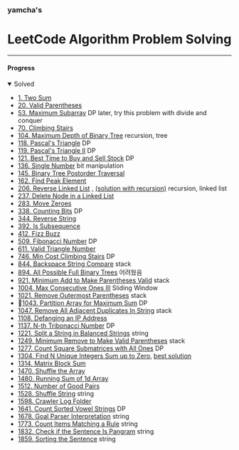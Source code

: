 ### yamcha's
# LeetCode Algorithm Problem Solving

***

#### Progress
<details open>
<summary>Solved</summary>
<div markdown="1">

* [1. Two Sum](https://github.com/yarncha/baekjoon/blob/master/1.cpp)
* [20. Valid Parentheses](https://github.com/yarncha/baekjoon/blob/master/20.cpp)
* [53. Maximum Subarray](https://github.com/yarncha/baekjoon/blob/master/53.cpp)
	DP
	later, try this problem with divide and conquer
* [70. Climbing Stairs](https://github.com/yarncha/baekjoon/blob/master/70.cpp)
* [104. Maximum Depth of Binary Tree](https://github.com/yarncha/baekjoon/blob/master/104.cpp)
	recursion, tree
* [118. Pascal's Triangle](https://github.com/yarncha/baekjoon/blob/master/118.cpp)
	DP
* [119. Pascal's Triangle II](https://github.com/yarncha/baekjoon/blob/master/119.cpp)
	DP
* [121. Best Time to Buy and Sell Stock](https://github.com/yarncha/baekjoon/blob/master/121.cpp)
	DP
* [136. Single Number](https://github.com/yarncha/baekjoon/blob/master/136.cpp)
	bit manipulation
* [145. Binary Tree Postorder Traversal](https://github.com/yarncha/baekjoon/blob/master/145.cpp)
* [162. Find Peak Element](https://github.com/yarncha/baekjoon/blob/master/162.cpp)
* [206. Reverse Linked List](https://github.com/yarncha/baekjoon/blob/master/206.cpp) , [(solution with recursion)](https://github.com/yarncha/baekjoon/blob/master/206_recursive.cpp)
	recursion, linked list
* [237. Delete Node in a Linked List](https://github.com/yarncha/baekjoon/blob/master/237.cpp)
* [283. Move Zeroes](https://github.com/yarncha/baekjoon/blob/master/283.cpp)
* [338. Counting Bits](https://github.com/yarncha/baekjoon/blob/master/338.cpp)
	DP
* [344. Reverse String](https://github.com/yarncha/baekjoon/blob/master/344.cpp)
* [392. Is Subsequence](https://github.com/yarncha/baekjoon/blob/master/392.cpp)
* [412. Fizz Buzz](https://github.com/yarncha/baekjoon/blob/master/412.cpp)
* [509. Fibonacci Number](https://github.com/yarncha/baekjoon/blob/master/509.cpp)
	DP
* [611. Valid Triangle Number](https://github.com/yarncha/baekjoon/blob/master/611.cpp)
* [746. Min Cost Climbing Stairs](https://github.com/yarncha/baekjoon/blob/master/746.cpp)
	DP
* [844. Backspace String Compare](https://github.com/yarncha/baekjoon/blob/master/844.cpp)
	stack
* [894. All Possible Full Binary Trees](https://github.com/yarncha/baekjoon/blob/master/894.cpp)
	어려웠음
* [921. Minimum Add to Make Parentheses Valid](https://github.com/yarncha/baekjoon/blob/master/921.cpp)
	stack
* [1004. Max Consecutive Ones III](https://github.com/yarncha/baekjoon/blob/master/1004.cpp)
	Sliding Window
* [1021. Remove Outermost Parentheses](https://github.com/yarncha/baekjoon/blob/master/1021.cpp)
	stack
* 🤔[1043. Partition Array for Maximum Sum](https://github.com/yarncha/baekjoon/blob/master/1043.cpp)
	DP
* [1047. Remove All Adjacent Duplicates In String](https://github.com/yarncha/baekjoon/blob/master/1047.cpp)
	stack
* [1108. Defanging an IP Address](https://github.com/yarncha/baekjoon/blob/master/1108.cpp)
* [1137. N-th Tribonacci Number](https://github.com/yarncha/baekjoon/blob/master/1137.cpp)
	DP
* [1221. Split a String in Balanced Strings](https://github.com/yarncha/baekjoon/blob/master/1221.cpp)
	string
* [1249. Minimum Remove to Make Valid Parentheses](https://github.com/yarncha/baekjoon/blob/master/1249.cpp)
	stack
* [1277. Count Square Submatrices with All Ones](https://github.com/yarncha/baekjoon/blob/master/1277.cpp)
	DP
* [1304. Find N Unique Integers Sum up to Zero](https://github.com/yarncha/baekjoon/blob/master/1304.cpp), [best solution](https://github.com/yarncha/baekjoon/blob/master/1304_best.cpp)
* [1314. Matrix Block Sum](https://github.com/yarncha/baekjoon/blob/master/1314.cpp)
* [1470. Shuffle the Array](https://github.com/yarncha/baekjoon/blob/master/1470.cpp)
* [1480. Running Sum of 1d Array](https://github.com/yarncha/baekjoon/blob/master/1480.cpp)
* [1512. Number of Good Pairs](https://github.com/yarncha/baekjoon/blob/master/1512.cpp)
* [1528. Shuffle String](https://github.com/yarncha/baekjoon/blob/master/1528.cpp)
	string
* [1598. Crawler Log Folder](https://github.com/yarncha/baekjoon/blob/master/1598.cpp)
* [1641. Count Sorted Vowel Strings](https://github.com/yarncha/baekjoon/blob/master/1641.cpp)
	DP
* [1678. Goal Parser Interpretation](https://github.com/yarncha/baekjoon/blob/master/1678.cpp)
	string
* [1773. Count Items Matching a Rule](https://github.com/yarncha/baekjoon/blob/master/1773.cpp)
	string
* [1832. Check if the Sentence Is Pangram](https://github.com/yarncha/baekjoon/blob/master/1832.cpp)
	string
* [1859. Sorting the Sentence](https://github.com/yarncha/baekjoon/blob/master/1859.cpp)
	string


</div>
</details>